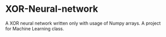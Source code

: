 # XOR-Neural-network
A XOR neural network written only with usage of Numpy arrays. A project for Machine Learning class.
